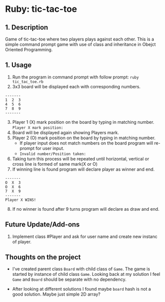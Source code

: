 # Ruby: tic-tac-toe

## 1. Description 
Game of tic-tac-toe where two players plays against each other. This is a simple command prompt game with use of class and inheritance in Obejct Oriented Programming. 

## 1. Usage
1. Run the program in command prompt with follow prompt:
``` ruby tic_tac_toe.rb ```
2. 3x3 board will be displayed each with corresponding numbers. 
``` 
-------
1  2  3   
4  5  6   
7  8  9  
-------
```
3. Player 1 (X) mark position on the board by typing in matching number. 
``` Player X mark position: ```
4. Board will be displayed again showing Players mark.
5. Player 2 (O) mark position on the board by typing in matching number. 
    - If player input does not match numbers on the board program will re-prompt for user input. 
    - ``` Invalid number/Position taken: ```
6. Taking turn this process will be repeated until horizontal, vertical or cross line is formed of same mark(X or O)
7. If winning line is found program will declare player as winner and end. 
```
-------
O  X  3   
O  X  6   
7  X  9  
-------
Player X WINS!
```
8. If no winner is found after 9 turns program will declare as draw and end. 

## Future Update/Add-ons
1. Implement class #Player and ask for user name and create new instanc of player. 

## Thoughts on the project
- I've created parent class `Board` with child class of `Game`. The game is started by instance of child class `Game`. Looking back at my solution I feel `Game` and `Board` should be separate with no dependency. 

- After looking at different solutions I found maybe `board` hash is not a good solution. Maybe just simple 2D array? 